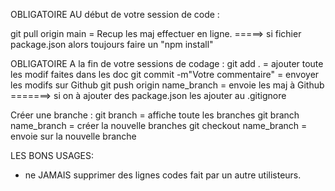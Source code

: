 OBLIGATOIRE AU début de votre session de code :

git pull origin main = Recup les maj effectuer en ligne.
=====> si fichier package.json alors toujours faire un "npm install"


OBLIGATOIRE A la fin de votre sessions de codage :
git add . = ajouter toute les modif faites dans les doc
git commit -m"Votre commentaire" = envoyer les modifs sur Github
git push origin name_branch = envoie les maj à Github
=======> si on à ajouter des package.json les ajouter au .gitignore

Créer une branche : 
git branch = affiche toute les branches
git branch name_branch = créer la nouvelle branches
git checkout name_branch = envoie sur la nouvelle branche

LES BONS USAGES:
- ne JAMAIS supprimer des lignes codes fait par un autre utilisteurs. 
